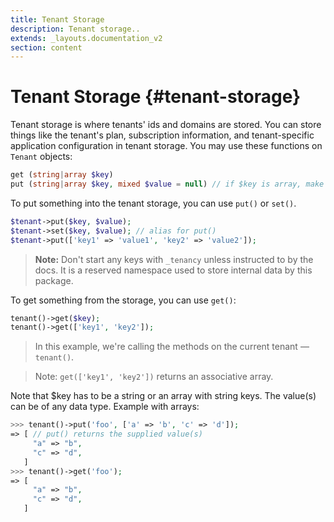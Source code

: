 ```yaml
---
title: Tenant Storage
description: Tenant storage..
extends: _layouts.documentation_v2
section: content
---
```


# Tenant Storage {#tenant-storage}

Tenant storage is where tenants' ids and domains are stored. You can store things like the tenant's plan, subscription information, and tenant-specific application configuration in tenant storage. You may use these functions on `Tenant` objects:
```php
get (string|array $key)
put (string|array $key, mixed $value = null) // if $key is array, make sure $value is null
```

To put something into the tenant storage, you can use `put()` or `set()`.
```php
$tenant->put($key, $value);
$tenant->set($key, $value); // alias for put()
$tenant->put(['key1' => 'value1', 'key2' => 'value2']);
```

> **Note:** Don't start any keys with `_tenancy` unless instructed to by the docs. It is a reserved namespace used to store internal data by this package.

To get something from the storage, you can use `get()`:

```php
tenant()->get($key);
tenant()->get(['key1', 'key2']);
```

> In this example, we're calling the methods on the current tenant &mdash; `tenant()`.

> Note: `get(['key1', 'key2'])` returns an associative array.

Note that $key has to be a string or an array with string keys. The value(s) can be of any data type. Example with arrays:

```php
>>> tenant()->put('foo', ['a' => 'b', 'c' => 'd']);
=> [ // put() returns the supplied value(s)
     "a" => "b",
     "c" => "d",
   ]
>>> tenant()->get('foo');
=> [
     "a" => "b",
     "c" => "d",
   ]
```